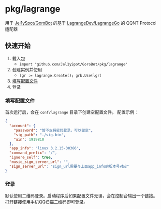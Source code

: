 # pkg/lagrange
用于 [Jel1ySpot/GoroBot](https://github.com/Jel1ySpot/GoroBot) 的基于 [LagrangeDev/LagrangeGo](https://github.com/LagrangeDev/LagrangeGo) 的 QQNT Protocol 适配器

## 快速开始
1. 载入包
    - `import "github.com/Jel1ySpot/GoroBot/pkg/lagrange"`
2. 创建实例并使用
    - `lgr := lagrange.Create(); grb.Use(lgr)`
3. [填写配置文件](#填写配置文件)
4. [登录](#登录)

### 填写配置文件
首次运行后，会在 `conf/lagrange` 目录下创建空配置文件。 配置示例：
```json
{
  "account": {
    "password": "暂不支持密码登录，可以留空",
    "sig_path": "./sig.bin",
    "uin": 1919810
  },
  "app_info": "linux 3.2.15-30366",
  "command_prefix": "/",
  "ignore_self": true,
  "music_sign_server_url": "",
  "sign_server_url": "sign_url需要与上面app_info的版本号对应"
}
```

### 登录
默认使用二维码登录。启动程序后如果配置文件无误，会在控制台输出一个链接。打开链接使用手机QQ扫描二维码即可登录。